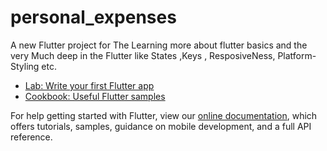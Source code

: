 # personal_expenses

A new Flutter project for The Learning more about flutter basics and the very Much deep in the Flutter like States ,Keys , ResposiveNess, Platform-Styling etc.




- [Lab: Write your first Flutter app](https://flutter.dev/docs/get-started/codelab)
- [Cookbook: Useful Flutter samples](https://flutter.dev/docs/cookbook)

For help getting started with Flutter, view our
[online documentation](https://flutter.dev/docs), which offers tutorials,
samples, guidance on mobile development, and a full API reference.
